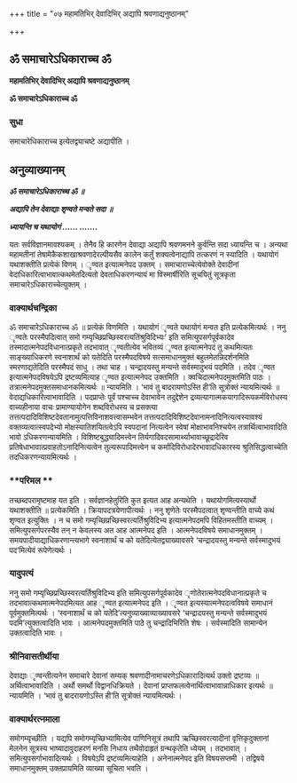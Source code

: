 +++
title = "०७ महामतिभिर् देवादिभिर् अद्यापि श्रवणाद्यनुष्ठानम्"

+++


## ॐ समाचारेऽधिकाराच्च ॐ

**महामतिभिर् देवादिभिर् अद्यापि श्रवणाद्यनुष्ठानम्**

**ॐ समाचारेऽधिकाराच्च ॐ**

### **सुधा**

समाचारेधिकाराच्च इत्येतद्व्याचष्टे अद्यापीति ।

## **अनुव्याख्यानम्**

***ॐ समाचारेऽधिकाराच्च ॐ ॥***

***अद्यापि तेन देवाद्याः **शृ**ण्वते मन्वते सदा ॥***

***ध्यायन्ति च यथायोगं ...... .......***

यतः सर्वविज्ञानमावश्यकम् । तेनैव हि कारणेन देवाद्या अद्यापि श्रवणमनने कुर्वन्ति सदा ध्यायन्ति च । अन्यथा महामतीनां तेषामेकैकशाखाश्रवणादेरल्पीयसैव कालेन कर्तुं शक्यत्वेनाद्यापि तत्करणं न स्यादिति । यथायोगं यथाशक्तीति प्रत्येकं विणम् । ृण्वत इत्यात्मनेपद उक्तम् । समाचाराच्चेत्येवोक्ते देवादीनां वेदाधिकारित्वाभावात्कथमेतदित्यतो देवताधिकरणन्यायं मा विस्मार्षीरिति सूचयितुं सूत्रकृता समाचारेऽधिकाराच्चेत्युक्तम् ।

### **वाक्यार्थचन्द्रिका**

ॐ समाचारेऽधिकाराच्च ॐ ॥ प्रत्येकं विणमिति । यथायोगं ृण्वते यथायोगं मन्वत इति प्रत्येकमित्यर्थः । ननु ृण्वतेः परस्मैपदित्वात् समो गम्यृच्छिप्रच्छिस्वरत्यतिंश्रुविदिभ्यः’ इति समित्युपसर्गपूर्वकादेव तस्मादात्मनेपदविधानात्प्रकृते तदभावात् ृण्वतीत्येव भवितव्यं ृण्वत इत्यात्मनेपदं तु कथमित्यतः साङ्ख्याधिकरणे स्वनाशार्थं को यतेदिति परस्मैपदविषये सत्समाधानमुक्तं बहुलमेतन्निदर्शनमिति स्मरणाद्यतेदिति परस्मैपदं साधु । तथा चाह । चन्द्रादयस्तु मन्यन्ते सर्वस्मादुभयं पदमिति । तदेव ृण्वत इत्यात्मनेपदविषयेऽपि द्रष्टव्यमित्याह ृण्वत इत्यात्मनेपद उक्तमिति । क्वचिदात्मनेपदमुक्तमिति पाठः । तत्रात्मनेपदमुक्तसमाधानकमित्यर्थः ॥ न्यायमिति । ‘भावं तु बादरायणोऽस्ति ही’ति सूत्रोक्तं न्यायमित्यर्थः ॥ वेदाद्यधिकारित्वाभावादिति । पदप्राप्तेः पूर्वं पश्चाच्च देवाभावेन तदुद्देशेन द्रव्यत्यागात्मकयागादिरूपकर्मविरोधस्य वाच्यहीनाया वाचः प्रामाण्यायोगेन शब्दविरोधस्य च प्रसक्त्या तत्तत्पदादिविशिष्टदेवतानामुत्पत्तिविनाशवत्त्वासम्भवेन तत्तत्पदादिविशिष्टदेवानामनादिनित्यत्वस्यावश्यं वक्तव्यत्वात्स्वपदेभ्यो मोक्षस्यातिशयितत्वेऽपि स्वपदानां नित्यत्वेन स्वेषां मोक्षाभावनिश्चयेन तत्रार्थित्वाभावादिति भावो ऽधिकरणन्यायमिति । विशिष्टबुद्ध्यादिमत्त्वेन तिर्यगादिवदसामार्थ्याभावाच्छूद्रादेरिव प्रतिषेधाभावात्प्रवाहतोऽनादिनित्यत्वेन तुल्यरूपादिमत्त्वेन च कर्मादिविरोधादेरभावादधिकारस्य श्रुतिसिद्धत्वाच्चेति तदधिकरणन्यायमित्यर्थः ।

### **परिमल **

तच्छब्दपरामृष्टमाह यत इति । सर्वज्ञानहेतुरिति कुत इत्यत आह अन्यथेति । यथायोगमित्यस्यार्थो यथाशक्तीति ॥ प्रत्येकमिति । क्रियापदत्रयेणापीत्यर्थः । ननु शृणेतेः परस्मैपदत्वात् शृण्वन्तीति वाच्ये कथं शृण्वत इत्युक्तिः । न च समो गम्यृच्छिप्रच्छिस्वरत्यर्तिश्रुविदिभ्य इत्यात्मनेपदमपि विहितमस्तीति वाच्यम् । समित्युपसर्गपरस्यैव तन् न केवलस्य अत आह आत्मनेपद इति । आत्मनेपदविषये समाधानमुक्तम् । समयपादीयाद्याधिकरणान्त्यभागे स्वनाशार्थं च को यतेदित्येतद्व्याख्यावसरे ‘चन्द्रादयस्तु मन्यन्ते सर्वस्मादुभयं पद’मित्येवं रूपेणेत्यर्थः ।

### **यादुपत्यं**

ननु समो गम्यृच्छिप्रच्छिस्वरत्यर्तिश्रुविदिभ्य इति समित्युपसर्गपूर्वकादेव ृणोतेरात्मनेपदविधानात्प्रकृते च तदभावात्कथमात्मनेपदमित्यत आह ृण्वत इत्यात्मनेपद इति । ृण्वत इत्यस्यात्मनेपदत्वविषये समाधानं पूर्वमुक्तमित्यर्थः । ‘स्वनाशार्थं च को यतेदि’त्यनुव्याख्याव्याख्यावसरे ‘चन्द्रादयस्तु मन्यन्ते सर्वस्मादुभयं पदमि’त्युक्तत्वादिति भावः । आत्मनेपदमुक्तमिति पाठे तु चन्द्रादिभिरिति शेषः । सर्वस्मादिति सामान्येन उक्तत्वादिति भावः ।

### **श्रीनिवासतीर्थीया**

देवाद्याः ृण्वन्तीत्यनेन समाचारे देवानां सम्यक् श्रवणादीनामाचरणेऽधिकारादित्यर्थ उक्तो द्रष्टव्यः ॥ अर्थित्वाभावादिति । अर्थो समर्थो विद्वानधिक्रियते । देवानां प्राप्तफलत्वेनार्थित्वाभावान्नाधिकार इत्यर्थः ॥ न्यायमिति । ‘भावं तु बादरायणोऽस्ति ही’ति सूत्रोक्तं न्यायमित्यर्थः ।

### **वाक्यार्थरत्नमाला**

समोगम्यृच्छीति । यद्यपि समोगम्यृच्छिभ्यामित्येव पाणिनिसूत्रं तथापि ऋच्छिस्वरत्यादीनां वृत्तिकृदुक्तानां मेलनेन सूत्रस्य भाष्यादावुदाहरणं मनसि निधाय तथैवोदाहृतं ग्रन्थकृतेति ध्येयम् । तदभावात् । समित्युपसर्गाभावादित्यर्थः । विषयेऽपि द्रष्टव्यमित्याहेति । अनेनात्मनेपद इति विषयसप्तमी । तद्विषये समाधानमुक्तम् उक्तप्रायमिति व्याख्या सूचिता भवति ।

